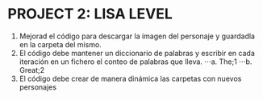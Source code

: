 # PROJECT 2: LISA LEVEL
1. Mejorad el código para descargar la imagen del personaje y guardadla en la carpeta del
mismo.
2. El código debe mantener un diccionario de palabras y escribir en cada iteración en un
fichero el conteo de palabras que lleva.
⋅⋅⋅a. The;1
⋅⋅⋅b. Great;2
3. El código debe crear de manera dinámica las carpetas con nuevos personajes